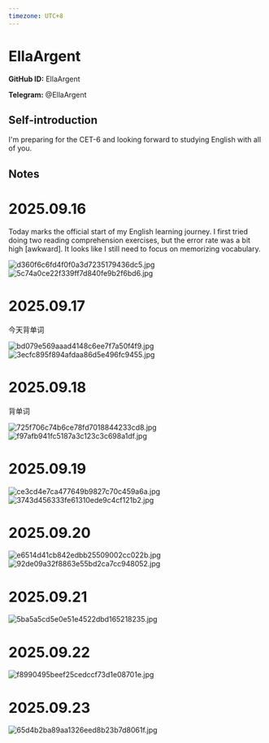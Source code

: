 ```yaml
---
timezone: UTC+8
---
```


# EllaArgent

**GitHub ID:** EllaArgent

**Telegram:** @EllaArgent

## Self-introduction

I'm preparing for the CET-6 and looking forward to studying English with all of you.

## Notes
<!-- Content_START -->
# 2025.09.16
<!-- DAILY_CHECKIN_2025-09-16_START -->
Today marks the official start of my English learning journey. I first tried doing two reading comprehension exercises, but the error rate was a bit high \[awkward\]. It looks like I still need to focus on memorizing vocabulary.

![d360f6c6fd4f0f0a3d7235179436dc5.jpg](https://raw.githubusercontent.com/IntensiveCoLearning/english_3rd/main/assets/EllaArgent/images/2025-09-16-1758038047149-d360f6c6fd4f0f0a3d7235179436dc5.jpg)![5c74a0ce22f339ff7d840fe9b2f6bd6.jpg](https://raw.githubusercontent.com/IntensiveCoLearning/english_3rd/main/assets/EllaArgent/images/2025-09-16-1758038064700-5c74a0ce22f339ff7d840fe9b2f6bd6.jpg)
<!-- DAILY_CHECKIN_2025-09-16_END -->


# 2025.09.17
<!-- DAILY_CHECKIN_2025-09-17_START -->
今天背单词

![bd079e569aaad4148c6ee7f7a50f4f9.jpg](https://raw.githubusercontent.com/IntensiveCoLearning/english_3rd/main/assets/EllaArgent/images/2025-09-17-1758123874898-bd079e569aaad4148c6ee7f7a50f4f9.jpg)![3ecfc895f894afdaa86d5e496fc9455.jpg](https://raw.githubusercontent.com/IntensiveCoLearning/english_3rd/main/assets/EllaArgent/images/2025-09-17-1758123889945-3ecfc895f894afdaa86d5e496fc9455.jpg)
<!-- DAILY_CHECKIN_2025-09-17_END -->


# 2025.09.18
<!-- DAILY_CHECKIN_2025-09-18_START -->
背单词

![725f706c74b6ce78fd7018844233cd8.jpg](https://raw.githubusercontent.com/IntensiveCoLearning/english_3rd/main/assets/EllaArgent/images/2025-09-18-1758208257187-725f706c74b6ce78fd7018844233cd8.jpg)![f97afb941fc5187a3c123c3c698a1df.jpg](https://raw.githubusercontent.com/IntensiveCoLearning/english_3rd/main/assets/EllaArgent/images/2025-09-18-1758208272429-f97afb941fc5187a3c123c3c698a1df.jpg)
<!-- DAILY_CHECKIN_2025-09-18_END -->


# 2025.09.19
<!-- DAILY_CHECKIN_2025-09-19_START -->
![ce3cd4e7ca477649b9827c70c459a6a.jpg](https://raw.githubusercontent.com/IntensiveCoLearning/english_3rd/main/assets/EllaArgent/images/2025-09-19-1758294131822-ce3cd4e7ca477649b9827c70c459a6a.jpg)![3743d456333fe61310ede9c4cf121b2.jpg](https://raw.githubusercontent.com/IntensiveCoLearning/english_3rd/main/assets/EllaArgent/images/2025-09-19-1758294145542-3743d456333fe61310ede9c4cf121b2.jpg)
<!-- DAILY_CHECKIN_2025-09-19_END -->


# 2025.09.20
<!-- DAILY_CHECKIN_2025-09-20_START -->
![e6514d41cb842edbb25509002cc022b.jpg](https://raw.githubusercontent.com/IntensiveCoLearning/english_3rd/main/assets/EllaArgent/images/2025-09-20-1758382565787-e6514d41cb842edbb25509002cc022b.jpg)![92de09a32f8863e55bd2ca7cc948052.jpg](https://raw.githubusercontent.com/IntensiveCoLearning/english_3rd/main/assets/EllaArgent/images/2025-09-20-1758382592361-92de09a32f8863e55bd2ca7cc948052.jpg)
<!-- DAILY_CHECKIN_2025-09-20_END -->


# 2025.09.21
<!-- DAILY_CHECKIN_2025-09-21_START -->
![5ba5a5cd5e0e51e4522dbd165218235.jpg](https://raw.githubusercontent.com/IntensiveCoLearning/english_3rd/main/assets/EllaArgent/images/2025-09-21-1758458855968-5ba5a5cd5e0e51e4522dbd165218235.jpg)
<!-- DAILY_CHECKIN_2025-09-21_END -->


# 2025.09.22
<!-- DAILY_CHECKIN_2025-09-22_START -->
![f8990495beef25cedccf73d1e08701e.jpg](https://raw.githubusercontent.com/IntensiveCoLearning/english_3rd/main/assets/EllaArgent/images/2025-09-22-1758553240078-f8990495beef25cedccf73d1e08701e.jpg)
<!-- DAILY_CHECKIN_2025-09-22_END -->


# 2025.09.23
<!-- DAILY_CHECKIN_2025-09-23_START -->
![65d4b2ba89aa1326eed8b23b7d8061f.jpg](https://raw.githubusercontent.com/IntensiveCoLearning/english_3rd/main/assets/EllaArgent/images/2025-09-23-1758630464415-65d4b2ba89aa1326eed8b23b7d8061f.jpg)
<!-- DAILY_CHECKIN_2025-09-23_END -->
<!-- Content_END -->
